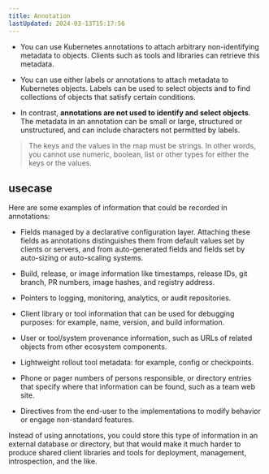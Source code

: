 ```yaml
---
title: Annotation
lastUpdated: 2024-03-13T15:17:56
---
```


- You can use Kubernetes annotations to attach arbitrary non-identifying metadata to objects. Clients such as tools and libraries can retrieve this metadata.

- You can use either labels or annotations to attach metadata to Kubernetes objects. Labels can be used to select objects and to find collections of objects that satisfy certain conditions.
  
- In contrast, **annotations are not used to identify and select objects**. The metadata in an annotation can be small or large, structured or unstructured, and can include characters not permitted by labels.

> The keys and the values in the map must be strings. In other words, you cannot use numeric, boolean, list or other types for either the keys or the values.

## usecase

Here are some examples of information that could be recorded in annotations:

- Fields managed by a declarative configuration layer. Attaching these fields as annotations distinguishes them from default values set by clients or servers, and from auto-generated fields and fields set by auto-sizing or auto-scaling systems.

- Build, release, or image information like timestamps, release IDs, git branch, PR numbers, image hashes, and registry address.

- Pointers to logging, monitoring, analytics, or audit repositories.

- Client library or tool information that can be used for debugging purposes: for example, name, version, and build information.

- User or tool/system provenance information, such as URLs of related objects from other ecosystem components.

- Lightweight rollout tool metadata: for example, config or checkpoints.

- Phone or pager numbers of persons responsible, or directory entries that specify where that information can be found, such as a team web site.

- Directives from the end-user to the implementations to modify behavior or engage non-standard features.

Instead of using annotations, you could store this type of information in an external database or directory, but that would make it much harder to produce shared client libraries and tools for deployment, management, introspection, and the like.

